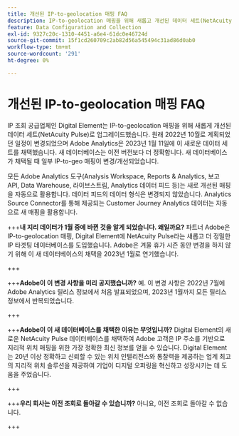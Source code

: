```yaml
---
title: 개선된 IP-to-geolocation 매핑 FAQ
description: IP-to-geolocation 매핑을 위해 새롭고 개선된 데이터 세트(NetAcuity Pulse)와 관련된 질문에 대한 답변입니다.
feature: Data Configuration and Collection
exl-id: 9327c20c-1310-4451-a6e4-61dc0e46724d
source-git-commit: 15f1cd260709c2ab82d56a545494c31ad86d0ab0
workflow-type: tm+mt
source-wordcount: '291'
ht-degree: 0%

---
```


# 개선된 IP-to-geolocation 매핑 FAQ

IP 조회 공급업체인 Digital Element는 IP-to-geolocation 매핑을 위해 새롭게 개선된 데이터 세트(NetAcuity Pulse)로 업그레이드했습니다. 원래 2022년 10월로 계획되었던 일정이 변경되었으며 Adobe Analytics은 2023년 1월 11일에 이 새로운 데이터 세트를 채택했습니다. 새 데이터베이스는 이전 버전보다 더 정확합니다. 새 데이터베이스가 채택될 때 일부 IP-to-geo 매핑이 변경/개선되었습니다.

모든 Adobe Analytics 도구(Analysis Workspace, Reports &amp; Analytics, 보고 API, Data Warehouse, 라이브스트림, Analytics 데이터 피드 등)는 새로 개선된 매핑을 자동으로 활용합니다. 데이터 피드의 데이터 형식은 변경되지 않았습니다. Analytics Source Connector를 통해 제공되는 Customer Journey Analytics 데이터는 자동으로 새 매핑을 활용합니다.

+++**내 지리 데이터가 1월 중에 바뀐 것을 알게 되었습니다.  왜일까요?**
파트너 Adobe은 IP-to-geolocation 매핑, Digital Element에 NetAcuity Pulse라는 새롭고 더 정밀한 IP 타겟팅 데이터베이스를 도입했습니다. Adobe은 겨울 휴가 시즌 동안 변경을 하지 않기 위해 이 새 데이터베이스의 채택을 2023년 1월로 연기했습니다.

+++

+++**Adobe이 이 변경 사항을 미리 공지했습니까?**
예. 이 변경 사항은 2022년 7월에 Adobe Analytics 릴리스 정보에서 처음 발표되었으며, 2023년 1월까지 모든 릴리스 정보에서 반복되었습니다.

+++

+++**Adobe이 이 새 데이터베이스를 채택한 이유는 무엇입니까?**
Digital Element의 새로운 NetAcuity Pulse 데이터베이스를 채택하여 Adobe 고객은 IP 주소를 기반으로 지리적 위치 매핑을 위한 가장 정확한 최신 정보를 얻을 수 있습니다. Digital Element는 20년 이상 정확하고 신뢰할 수 있는 위치 인텔리전스와 통찰력을 제공하는 업계 최고의 지리적 위치 솔루션을 제공하여 기업이 디지털 오퍼링을 혁신하고 성장시키는 데 도움을 주었습니다.

+++

+++**우리 회사는 이전 조회로 돌아갈 수 있습니까?**
아니요, 이전 조회로 돌아갈 수 없습니다.

+++
